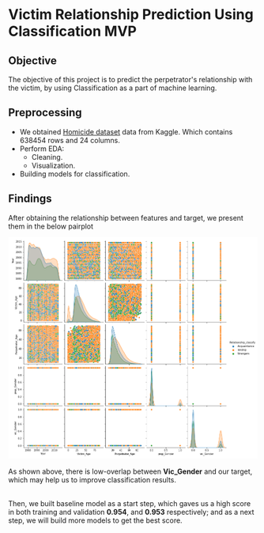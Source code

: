 # Victim Relationship Prediction Using Classification MVP
## Objective
The objective of this project is to predict the perpetrator's relationship with the victim, by using Classification as a part of machine learning.
## Preprocessing 
- We obtained [Homicide dataset](https://www.kaggle.com/murderaccountability/homicide-reports) data from Kaggle. Which contains 638454 rows and 24 columns.<br/>
- Perform EDA: <br/> 
  - Cleaning.
  - Visualization.
- Building models for classification.
## Findings
After obtaining the relationship between features and target, we present them in the below pairplot

<img src = 'https://github.com/amjadalth/Predicting-Victim-Relasionship-Classification-Project/blob/main/Images/pairplot.png' />

As shown above, there is low-overlap between **Vic_Gender** and our target, which may help us to improve classification results.
<br/><br>


Then, we built baseline model as a start step, which gaves us a high score in both training and validation **0.954**, and **0.953** respectively; and as a next step, we will build more models to get the best score.
